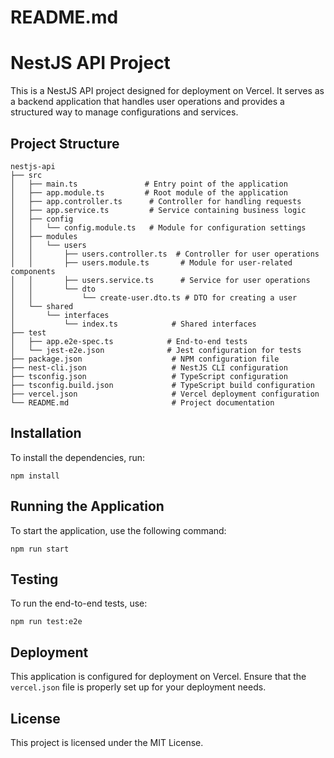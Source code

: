 # README.md

# NestJS API Project

This is a NestJS API project designed for deployment on Vercel. It serves as a backend application that handles user operations and provides a structured way to manage configurations and services.

## Project Structure

```
nestjs-api
├── src
│   ├── main.ts               # Entry point of the application
│   ├── app.module.ts         # Root module of the application
│   ├── app.controller.ts      # Controller for handling requests
│   ├── app.service.ts         # Service containing business logic
│   ├── config
│   │   └── config.module.ts   # Module for configuration settings
│   ├── modules
│   │   └── users
│   │       ├── users.controller.ts  # Controller for user operations
│   │       ├── users.module.ts       # Module for user-related components
│   │       ├── users.service.ts      # Service for user operations
│   │       └── dto
│   │           └── create-user.dto.ts # DTO for creating a user
│   └── shared
│       └── interfaces
│           └── index.ts            # Shared interfaces
├── test
│   ├── app.e2e-spec.ts            # End-to-end tests
│   └── jest-e2e.json              # Jest configuration for tests
├── package.json                    # NPM configuration file
├── nest-cli.json                   # NestJS CLI configuration
├── tsconfig.json                   # TypeScript configuration
├── tsconfig.build.json             # TypeScript build configuration
├── vercel.json                     # Vercel deployment configuration
└── README.md                       # Project documentation
```

## Installation

To install the dependencies, run:

```
npm install
```

## Running the Application

To start the application, use the following command:

```
npm run start
```

## Testing

To run the end-to-end tests, use:

```
npm run test:e2e
```

## Deployment

This application is configured for deployment on Vercel. Ensure that the `vercel.json` file is properly set up for your deployment needs.

## License

This project is licensed under the MIT License.